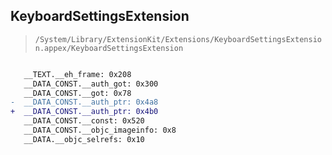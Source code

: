 ## KeyboardSettingsExtension

> `/System/Library/ExtensionKit/Extensions/KeyboardSettingsExtension.appex/KeyboardSettingsExtension`

```diff

   __TEXT.__eh_frame: 0x208
   __DATA_CONST.__auth_got: 0x300
   __DATA_CONST.__got: 0x78
-  __DATA_CONST.__auth_ptr: 0x4a8
+  __DATA_CONST.__auth_ptr: 0x4b0
   __DATA_CONST.__const: 0x520
   __DATA_CONST.__objc_imageinfo: 0x8
   __DATA.__objc_selrefs: 0x10

```
